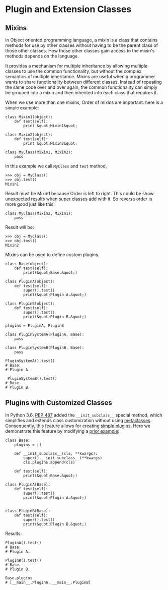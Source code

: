 # Plugin and Extension Classes




## Mixins


In Object oriented programming language, a mixin is a class that contains methods for use by other classes without having to be the parent class of those other classes. How those other classes gain access to the mixin's methods depends on the language.

It provides a mechanism for multiple inheritance by allowing multiple classes to use the common functionality, but without the complex semantics of multiple inheritance. Mixins are useful when a programmer wants to share functionality between different classes. Instead of repeating the same code over and over again, the common functionality can simply be grouped into a mixin and then inherited into each class that requires it.

When we use more than one mixins, Order of mixins are important. here is a simple example:

```
class Mixin1(object):
    def test(self):
        print &quot;Mixin1&quot;

class Mixin2(object):
    def test(self):
        print &quot;Mixin2&quot;

class MyClass(Mixin1, Mixin2):
    pass

```

In this example we call `MyClass` and `test` method,

```
>>> obj = MyClass()
>>> obj.test()
Mixin1

```

Result must be Mixin1 because Order is left to right. This could be show unexpected results when super classes add with it. So reverse order is more good just like this:

```
class MyClass(Mixin2, Mixin1):
    pass

```

Result will be:

```
>>> obj = MyClass()
>>> obj.test()
Mixin2

```

Mixins can be used to define custom plugins.

```
class Base(object):
    def test(self):
        print(&quot;Base.&quot;)

class PluginA(object):
    def test(self):
        super().test()
        print(&quot;Plugin A.&quot;)

class PluginB(object):
    def test(self):
        super().test()
        print(&quot;Plugin B.&quot;)

plugins = PluginA, PluginB

class PluginSystemA(PluginA, Base):
    pass

class PluginSystemB(PluginB, Base):
    pass

PluginSystemA().test()
# Base.
# Plugin A.

 PluginSystemB().test()
# Base.
# Plugin B.

```



## Plugins with Customized Classes


In Python 3.6, [PEP 487](https://www.python.org/dev/peps/pep-0487/) added the `__init_subclass__` special method, which simplifies and extends class customization without using [metaclasses](https://stackoverflow.com/documentation/python/286/metaclasses/1024/basic-metaclasses#t=201701281924306984892).  Consequently, this feature allows for creating [simple plugins](https://docs.python.org/3/whatsnew/3.6.html#pep-487-simpler-customization-of-class-creation).  Here we demonstrate this feature by modifying a [prior example](https://stackoverflow.com/documentation/python/4724/plugins-and-extensions/16584/mixins#t=201701281926381480967):

```
class Base:
    plugins = []

    def __init_subclass__(cls, **kwargs):
        super().__init_subclass__(**kwargs)
        cls.plugins.append(cls)
    
    def test(self):
        print(&quot;Base.&quot;)

class PluginA(Base):
    def test(self):
        super().test()
        print(&quot;Plugin A.&quot;)
    

class PluginB(Base):
    def test(self):
        super().test()
        print(&quot;Plugin B.&quot;)

```

Results:

```
PluginA().test()
# Base.
# Plugin A.

PluginB().test()
# Base.
# Plugin B.

Base.plugins
# [__main__.PluginA, __main__.PluginB]

```

